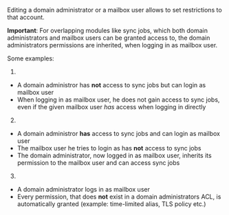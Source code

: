Editing a domain administrator or a mailbox user allows to set restrictions to that account.

**Important**: For overlapping modules like sync jobs, which both domain administrators and mailbox users can be granted access to, the domain administrators permissions are inherited, when logging in as mailbox user.

Some examples:

1.

- A domain administror has **not** access to sync jobs but can login as mailbox user
- When logging in as mailbox user, he does not gain access to sync jobs, even if the given mailbox user _has_ access when logging in directly

2.

- A domain administror **has** access to sync jobs and can login as mailbox user
- The mailbox user he tries to login as has **not** access to sync jobs
- The domain administrator, now logged in as mailbox user, inherits its permission to the mailbox user and can access sync jobs

3.

- A domain administrator logs in as mailbox user
- Every permission, that does **not** exist in a domain administrators ACL, is automatically granted (example: time-limited alias, TLS policy etc.)